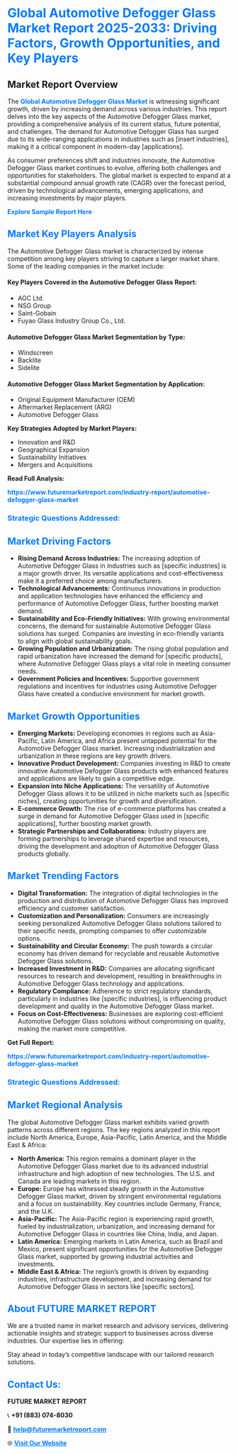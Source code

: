 <h1 style="color: #007BFF;">Global Automotive Defogger Glass Market Report 2025-2033: Driving Factors, Growth Opportunities, and Key Players</h1>

<section id="overview">
<h2>Market Report Overview</h2>
<p>The <a href="https://www.futuremarketreport.com/industry-report/automotive-defogger-glass-market" style="color: #007BFF; text-decoration: none;"><strong>Global Automotive Defogger Glass Market</strong></a> is witnessing significant growth, driven by increasing demand across various industries. This report delves into the key aspects of the Automotive Defogger Glass market, providing a comprehensive analysis of its current status, future potential, and challenges. The demand for Automotive Defogger Glass has surged due to its wide-ranging applications in industries such as [insert industries], making it a critical component in modern-day [applications].</p>
<p>As consumer preferences shift and industries innovate, the Automotive Defogger Glass market continues to evolve, offering both challenges and opportunities for stakeholders. The global market is expected to expand at a substantial compound annual growth rate (CAGR) over the forecast period, driven by technological advancements, emerging applications, and increasing investments by major players.</p>
</section>

<section id="overview">
<p><a href="https://www.futuremarketreport.com/request-sample/reportId=126832" style="color: #007BFF; text-decoration: none;"><strong>Explore Sample Report Here</strong></a></p>
</section>

<section id="key-players">
<h2 style="color: #007BFF;">Market Key Players Analysis</h2>
<p>The Automotive Defogger Glass market is characterized by intense competition among key players striving to capture a larger market share. Some of the leading companies in the market include:</p>
<h4>Key Players Covered in the Automotive Defogger Glass Report:</h4>
<ul><li>AGC Ltd.</li><li>NSG Group</li><li>Saint-Gobain</li><li>Fuyao Glass Industry Group Co., Ltd.</li></ul>
<h4>Automotive Defogger Glass Market Segmentation by Type:</h4>
<ul><li>Windscreen</li><li>Backlite</li><li>Sidelite</li></ul>

<h4>Automotive Defogger Glass Market Segmentation by Application:</h4>
<ul><li>Original Equipment Manufacturer (OEM)</li><li>Aftermarket Replacement (ARG)</li><li>Automotive Defogger Glass</li></ul>
<p><strong>Key Strategies Adopted by Market Players:</strong></p>
<ul>
<li>Innovation and R&D</li>
<li>Geographical Expansion</li>
<li>Sustainability Initiatives</li>
<li>Mergers and Acquisitions</li>
</ul>
</section>

<section>
<p><strong>Read Full Analysis: </strong></p><a href="https://www.futuremarketreport.com/industry-report/automotive-defogger-glass-market" style="color: #007BFF; text-decoration: none;"><strong>https://www.futuremarketreport.com/industry-report/automotive-defogger-glass-market</strong></a>
<h3 style="color: #007BFF;">Strategic Questions Addressed:</h3>
</section>

<section id="driving-factors">
<h2 style="color: #007BFF;">Market Driving Factors</h2>
<ul>
<li><strong>Rising Demand Across Industries:</strong> The increasing adoption of Automotive Defogger Glass in industries such as [specific industries] is a major growth driver. Its versatile applications and cost-effectiveness make it a preferred choice among manufacturers.</li>
<li><strong>Technological Advancements:</strong> Continuous innovations in production and application technologies have enhanced the efficiency and performance of Automotive Defogger Glass, further boosting market demand.</li>
<li><strong>Sustainability and Eco-Friendly Initiatives:</strong> With growing environmental concerns, the demand for sustainable Automotive Defogger Glass solutions has surged. Companies are investing in eco-friendly variants to align with global sustainability goals.</li>
<li><strong>Growing Population and Urbanization:</strong> The rising global population and rapid urbanization have increased the demand for [specific products], where Automotive Defogger Glass plays a vital role in meeting consumer needs.</li>
<li><strong>Government Policies and Incentives:</strong> Supportive government regulations and incentives for industries using Automotive Defogger Glass have created a conducive environment for market growth.</li>
</ul>
</section>

<section id="growth-opportunities">
<h2 style="color: #007BFF;">Market Growth Opportunities</h2>
<ul>
<li><strong>Emerging Markets:</strong> Developing economies in regions such as Asia-Pacific, Latin America, and Africa present untapped potential for the Automotive Defogger Glass market. Increasing industrialization and urbanization in these regions are key growth drivers.</li>
<li><strong>Innovative Product Development:</strong> Companies investing in R&D to create innovative Automotive Defogger Glass products with enhanced features and applications are likely to gain a competitive edge.</li>
<li><strong>Expansion into Niche Applications:</strong> The versatility of Automotive Defogger Glass allows it to be utilized in niche markets such as [specific niches], creating opportunities for growth and diversification.</li>
<li><strong>E-commerce Growth:</strong> The rise of e-commerce platforms has created a surge in demand for Automotive Defogger Glass used in [specific applications], further boosting market growth.</li>
<li><strong>Strategic Partnerships and Collaborations:</strong> Industry players are forming partnerships to leverage shared expertise and resources, driving the development and adoption of Automotive Defogger Glass products globally.</li>
</ul>
</section>

<section id="trending-factors">
<h2 style="color: #007BFF;">Market Trending Factors</h2>
<ul>
<li><strong>Digital Transformation:</strong> The integration of digital technologies in the production and distribution of Automotive Defogger Glass has improved efficiency and customer satisfaction.</li>
<li><strong>Customization and Personalization:</strong> Consumers are increasingly seeking personalized Automotive Defogger Glass solutions tailored to their specific needs, prompting companies to offer customizable options.</li>
<li><strong>Sustainability and Circular Economy:</strong> The push towards a circular economy has driven demand for recyclable and reusable Automotive Defogger Glass solutions.</li>
<li><strong>Increased Investment in R&D:</strong> Companies are allocating significant resources to research and development, resulting in breakthroughs in Automotive Defogger Glass technology and applications.</li>
<li><strong>Regulatory Compliance:</strong> Adherence to strict regulatory standards, particularly in industries like [specific industries], is influencing product development and quality in the Automotive Defogger Glass market.</li>
<li><strong>Focus on Cost-Effectiveness:</strong> Businesses are exploring cost-efficient Automotive Defogger Glass solutions without compromising on quality, making the market more competitive.</li>
</ul>
</section>

<section>
<p><strong>Get Full Report: </strong></p><a href="https://www.futuremarketreport.com/industry-report/automotive-defogger-glass-market" style="color: #007BFF; text-decoration: none;"><strong>https://www.futuremarketreport.com/industry-report/automotive-defogger-glass-market</strong></a>
<h3 style="color: #007BFF;">Strategic Questions Addressed:</h3>
</section>


<section id="regional-analysis">
<h2 style="color: #007BFF;">Market Regional Analysis</h2>
<p>The global Automotive Defogger Glass market exhibits varied growth patterns across different regions. The key regions analyzed in this report include North America, Europe, Asia-Pacific, Latin America, and the Middle East & Africa:</p>
<ul>
<li><strong>North America:</strong> This region remains a dominant player in the Automotive Defogger Glass market due to its advanced industrial infrastructure and high adoption of new technologies. The U.S. and Canada are leading markets in this region.</li>
<li><strong>Europe:</strong> Europe has witnessed steady growth in the Automotive Defogger Glass market, driven by stringent environmental regulations and a focus on sustainability. Key countries include Germany, France, and the U.K.</li>
<li><strong>Asia-Pacific:</strong> The Asia-Pacific region is experiencing rapid growth, fueled by industrialization, urbanization, and increasing demand for Automotive Defogger Glass in countries like China, India, and Japan.</li>
<li><strong>Latin America:</strong> Emerging markets in Latin America, such as Brazil and Mexico, present significant opportunities for the Automotive Defogger Glass market, supported by growing industrial activities and investments.</li>
<li><strong>Middle East & Africa:</strong> The region’s growth is driven by expanding industries, infrastructure development, and increasing demand for Automotive Defogger Glass in sectors like [specific sectors].</li>
</ul>
</section>

<footer>
<h2 style="color: #007BFF;">About FUTURE MARKET REPORT</h2>
<p>We are a trusted name in market research and advisory services, delivering actionable insights and strategic support to businesses across diverse industries. Our expertise lies in offering:</p>

<p>Stay ahead in today’s competitive landscape with our tailored research solutions.</p>

<h2 style="color: #007BFF;">Contact Us:</h2>
<p><strong>FUTURE MARKET REPORT</strong></p>
<p>📞 <strong>+91 (883) 074-8030</strong></p>
<p>📧 <strong><a href="mailto:help@futuremarketreport.com" style="color: #007BFF;">help@futuremarketreport.com</a></strong></p>
<p>🌐 <strong><a href="https://www.futuremarketreport.com/" style="color: #007BFF;">Visit Our Website</a></strong></p>
</footer>